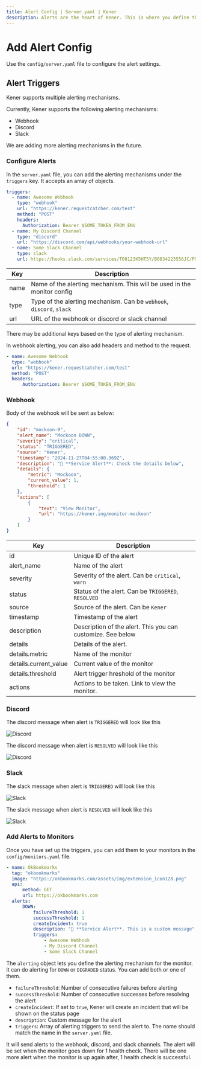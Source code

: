 ```yaml
---
title: Alert Config | Server.yaml | Kener
description: Alerts are the heart of Kener. This is where you define the alerts you want to show on your site.
---
```


# Add Alert Config

Use the `config/server.yaml` file to configure the alert settings.

## Alert Triggers

Kener supports multiple alerting mechanisms.

Currently, Kener supports the following alerting mechanisms:

-   Webhook
-   Discord
-   Slack

We are adding more alerting mechanisms in the future.

### Configure Alerts

In the `server.yaml` file, you can add the alerting mechanisms under the `triggers` key. It accepts an array of objects.

```yaml
triggers:
  - name: Awesome Webhook
	type: "webhook"
	url: "https://kener.requestcatcher.com/test"
	method: "POST"
	headers:
      Authorization: Bearer $SOME_TOKEN_FROM_ENV
  - name: My Discord Channel
	type: "discord"
	url: "https://discord.com/api/webhooks/your-webhook-url"
  - name: Some Slack Channel
	type: slack
    url: https://hooks.slack.com/services/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
```

| Key  | Description                                                             |
| ---- | ----------------------------------------------------------------------- |
| name | Name of the alerting mechanism. This will be used in the monitor config |
| type | Type of the alerting mechanism. Can be `webhook`, `discord`, `slack`    |
| url  | URL of the webhook or discord or slack channel                          |

There may be additional keys based on the type of alerting mechanism.

In webhook alerting, you can also add headers and method to the request.

```yaml
- name: Awesome Webhook
  type: "webhook"
  url: "https://kener.requestcatcher.com/test"
  method: "POST"
  headers:
      Authorization: Bearer $SOME_TOKEN_FROM_ENV
```

### Webhook

Body of the webhook will be sent as below:

```json
{
    "id": "mockoon-9",
    "alert_name": "Mockoon DOWN",
    "severity": "critical",
    "status": "TRIGGERED",
    "source": "Kener",
    "timestamp": "2024-11-27T04:55:00.369Z",
    "description": "🚨 **Service Alert**: Check the details below",
    "details": {
        "metric": "Mockoon",
        "current_value": 1,
        "threshold": 1
    },
    "actions": [
        {
            "text": "View Monitor",
            "url": "https://kener.ing/monitor-mockoon"
        }
    ]
}
```

| Key                   | Description                                                 |
| --------------------- | ----------------------------------------------------------- |
| id                    | Unique ID of the alert                                      |
| alert_name            | Name of the alert                                           |
| severity              | Severity of the alert. Can be `critical`, `warn`            |
| status                | Status of the alert. Can be `TRIGGERED`, `RESOLVED`         |
| source                | Source of the alert. Can be `Kener`                         |
| timestamp             | Timestamp of the alert                                      |
| description           | Description of the alert. This you can customize. See below |
| details               | Details of the alert.                                       |
| details.metric        | Name of the monitor                                         |
| details.current_value | Current value of the monitor                                |
| details.threshold     | Alert trigger hreshold of the monitor                       |
| actions               | Actions to be taken. Link to view the monitor.              |

### Discord

The discord message when alert is `TRIGGERED` will look like this

![Discord](/discord.png)

The discord message when alert is `RESOLVED` will look like this

![Discord](/documentation/discord_resolved.png)

### Slack

The slack message when alert is `TRIGGERED` will look like this

![Slack](/slack.png)

The slack message when alert is `RESOLVED` will look like this

![Slack](/documentation/slack_resolved.png)

### Add Alerts to Monitors

Once you have set up the triggers, you can add them to your monitors in the `config/monitors.yaml` file.

```yaml
- name: OkBookmarks
  tag: "okbookmarks"
  image: "https://okbookmarks.com/assets/img/extension_icon128.png"
  api:
      method: GET
      url: https://okbookmarks.com
  alerts:
      DOWN:
          failureThreshold: 1
          successThreshold: 1
          createIncident: true
          description: "🚨 **Service Alert**. This is a custom message"
          triggers:
              - Awesome Webhook
              - My Discord Channel
              - Some Slack Channel
```

The `alerting` object lets you define the alerting mechanism for the monitor. It can do alerting for `DOWN` or `DEGRADED` status. You can add both or one of them.

-   `failureThreshold`: Number of consecutive failures before alerting
-   `successThreshold`: Number of consecutive successes before resolving the alert
-   `createIncident`: If set to `true`, Kener will create an incident that will be shown on the status page
-   `description`: Custom message for the alert
-   `triggers`: Array of alerting triggers to send the alert to. The name should match the name in the `server.yaml` file.

<div class="rounded border px-4 py-0 ">
	<p class="text-sm font-medium">
		It will send alerts to the webhook, discord, and slack channels.
		The alert will be set when the monitor goes down for 1 health check.
    	There will be one more alert when the monitor is up again after, 1 health check is successful.
	</p>
</div>

